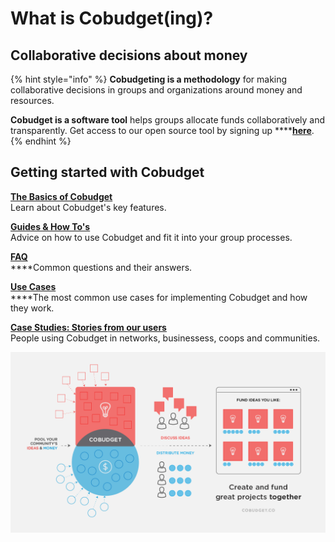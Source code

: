 # What is Cobudget\(ing\)?

## **Collaborative decisions about money**

{% hint style="info" %}
**Cobudgeting is a methodology** for making collaborative decisions in groups and organizations around money and resources.

**Cobudget is a software tool** helps groups allocate funds collaboratively and transparently. Get access to our open source tool by signing up ****[**here**](http://cobudget.co).
{% endhint %}

## Getting started with Cobudget

[**The Basics of Cobudget**](cobudget-basics.md)  
Learn about Cobudget's key features.

[**Guides & How To's**    
](guides-and-how-to/)Advice on how to use Cobudget and fit it into your group processes.

[**FAQ**](faq.md)  
****Common questions and their answers.

[**Use Cases**](guides-and-how-to/cobudget-use-cases.md)  
****The most common use cases for implementing Cobudget and how they work.

[**Case Studies: Stories from our users**](case-studies/)  
People using Cobudget in networks, businessess, coops and communities.

![](.gitbook/assets/unnamed-3.png)



